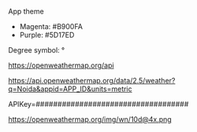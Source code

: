 App theme
* Magenta: #B900FA
* Purple: #5D17ED

Degree symbol: °

https://openweathermap.org/api

https://api.openweathermap.org/data/2.5/weather?q=Noida&appid=APP_ID&units=metric

APIKey=###################################

https://openweathermap.org/img/wn/10d@4x.png